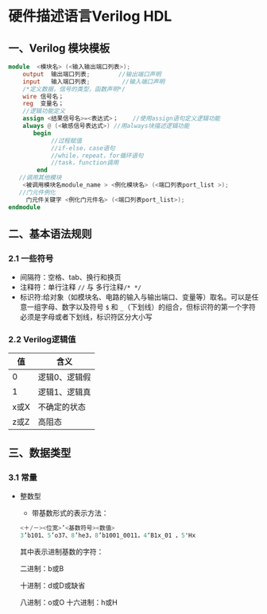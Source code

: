 # 硬件描述语言Verilog HDL

## 一、Verilog 模块模板 
``` verilog
module  <模块名> (<输入输出端口列表>);
    output  输出端口列表;        //输出端口声明
    input   输入端口列表;         //输入端口声明
    /*定义数据，信号的类型，函数声明*/
    wire 信号名；
    reg  变量名；
    //逻辑功能定义
    assign <结果信号名>=<表达式>；    //使用assign语句定义逻辑功能
    always @ (<敏感信号表达式>) //用always块描述逻辑功能
       begin
            //过程赋值
            //if-else，case语句
            //while，repeat，for循环语句
            //task，function调用
        end 
   //调用其他模块
    <被调用模块名module_name > <例化模块名> (<端口列表port_list >);
   //门元件例化
     门元件关键字 <例化门元件名> (<端口列表port_list>);
endmodule
```

## 二、基本语法规则

### 2.1 一些符号

* 间隔符：空格、tab、换行和换页
* 注释符：单行注释 `//` 与 多行注释`/* */`
* 标识符:给对象（如模块名、电路的输入与输出端口、变量等）取名。可以是任意一组字母、数字以及符号 `$` 和 `_`（下划线）的组合，但标识符的第一个字符必须是字母或者下划线，标识符区分大小写

### 2.2 Verilog逻辑值

值|含义
--|--
0|逻辑0、逻辑假
1|逻辑1、逻辑真
x或X|不确定的状态
z或Z|高阻态

## 三、数据类型

### 3.1 常量
* 整数型
  * 带基数形式的表示方法：
  ``` verilog
  <＋/－><位宽>’<基数符号><数值>
  3’b101、5’o37、8’he3，8’b1001_0011，4‘B1x_01 ，5'Hx 
  ```  
  其中表示进制基数的字符：

  二进制：b或B
  
  十进制：d或D或缺省
  
  八进制：o或O
  十六进制：h或H


